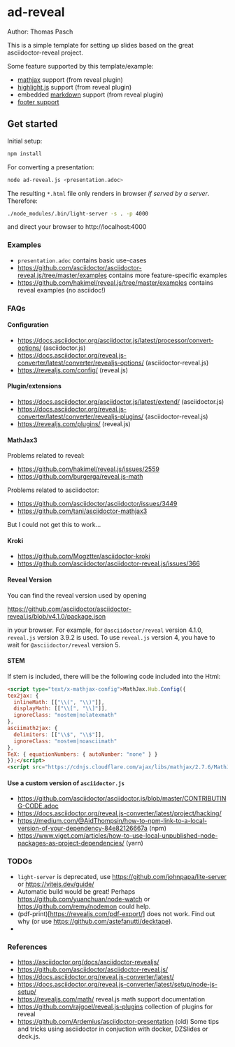 # ad-reveal
Author: Thomas Pasch

This is a simple template for setting up slides based on the great asciidoctor-reveal project.

Some feature supported by this template/example:

* [mathjax](https://www.mathjax.org/) support (from reveal plugin)
* [highlight.js](https://highlightjs.org/) support (from reveal plugin)
* embedded [markdown](https://github.com/markedjs/marked) support (from reveal plugin)
* [footer support](http://blog.schauderhaft.de/2018/08/31/variables-in-asciidoc/)

## Get started

Initial setup:

```bash
npm install
```

For converting a presentation:

```bash
node ad-reveal.js <presentation.adoc>
```

The resulting `*.html` file only renders in browser _if served by a server_. Therefore:

```bash
./node_modules/.bin/light-server -s . -p 4000
```

and direct your browser to http://localhost:4000

### Examples

* `presentation.adoc` contains basic use-cases
* https://github.com/asciidoctor/asciidoctor-reveal.js/tree/master/examples contains more feature-specific examples
* https://github.com/hakimel/reveal.js/tree/master/examples contains reveal examples (no asciidoc!)

### FAQs

#### Configuration

* https://docs.asciidoctor.org/asciidoctor.js/latest/processor/convert-options/ (asciidoctor.js)
* https://docs.asciidoctor.org/reveal.js-converter/latest/converter/revealjs-options/ (asciidoctor-reveal.js)
* https://revealjs.com/config/ (reveal.js)

#### Plugin/extensions

* https://docs.asciidoctor.org/asciidoctor.js/latest/extend/ (asciidoctor.js)
* https://docs.asciidoctor.org/reveal.js-converter/latest/converter/revealjs-plugins/ (asciidoctor-reveal.js)
* https://revealjs.com/plugins/ (reveal.js)

#### MathJax3

Problems related to reveal:

* https://github.com/hakimel/reveal.js/issues/2559
* https://github.com/burgerga/reveal.js-math

Problems related to asciidoctor:

* https://github.com/asciidoctor/asciidoctor/issues/3449
* https://github.com/tani/asciidoctor-mathjax3

But I could not get this to work...

#### Kroki

* https://github.com/Mogztter/asciidoctor-kroki
* https://github.com/asciidoctor/asciidoctor-reveal.js/issues/366

#### Reveal Version

You can find the reveal version used by opening

https://github.com/asciidoctor/asciidoctor-reveal.js/blob/v4.1.0/package.json

in your browser. For example, for `@asciidoctor/reveal` version 4.1.0, `reveal.js` version 3.9.2 is
used. To use `reveal.js` version 4, you have to wait for `@asciidoctor/reveal` version 5.

#### STEM

If stem is included, there will be the following code included into the Html:

```html
<script type="text/x-mathjax-config">MathJax.Hub.Config({
tex2jax: {
  inlineMath: [["\\(", "\\)"]],
  displayMath: [["\\[", "\\]"]],
  ignoreClass: "nostem|nolatexmath"
},
asciimath2jax: {
  delimiters: [["\\$", "\\$"]],
  ignoreClass: "nostem|noasciimath"
},
TeX: { equationNumbers: { autoNumber: "none" } }
});</script>
<script src="https://cdnjs.cloudflare.com/ajax/libs/mathjax/2.7.6/MathJax.js?config=TeX-MML-AM_HTMLorMML"></script>
```

#### Use a custom version of `asciidoctor.js`

* https://github.com/asciidoctor/asciidoctor.js/blob/master/CONTRIBUTING-CODE.adoc
* https://docs.asciidoctor.org/reveal.js-converter/latest/project/hacking/
* https://medium.com/@AidThompsin/how-to-npm-link-to-a-local-version-of-your-dependency-84e82126667a (npm)
* https://www.viget.com/articles/how-to-use-local-unpublished-node-packages-as-project-dependencies/ (yarn)

### TODOs

* `light-server` is deprecated, use https://github.com/johnpapa/lite-server or https://vitejs.dev/guide/
* Automatic build would be great! Perhaps https://github.com/yuanchuan/node-watch or https://github.com/remy/nodemon could help.
* (pdf-print)[https://revealjs.com/pdf-export/] does not work. Find out why (or use https://github.com/astefanutti/decktape).
* 

### References

* https://asciidoctor.org/docs/asciidoctor-revealjs/
* https://github.com/asciidoctor/asciidoctor-reveal.js/
* https://docs.asciidoctor.org/reveal.js-converter/latest/
* https://docs.asciidoctor.org/reveal.js-converter/latest/setup/node-js-setup/
* https://revealjs.com/math/ reveal.js math support documentation
* https://github.com/rajgoel/reveal.js-plugins collection of plugins for reveal
* https://github.com/Ardemius/asciidoctor-presentation (old) Some tips and tricks using asciidoctor in conjuction with docker, DZSlides or deck.js.

